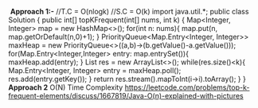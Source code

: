 ​
**Approach 1:-**
//T.C = O(nlogk)
//S.C = O(k)
import java.util.*;
public class Solution {
public int[] topKFrequent(int[] nums, int k) {
Map<Integer, Integer> map = new HashMap<>();
for(int n: nums){
map.put(n, map.getOrDefault(n,0)+1);
}
PriorityQueue<Map.Entry<Integer, Integer>> maxHeap =
new PriorityQueue<>((a,b)->(b.getValue()-a.getValue()));
for(Map.Entry<Integer,Integer> entry: map.entrySet()){
maxHeap.add(entry);
}
List<Integer> res = new ArrayList<>();
while(res.size()<k){
Map.Entry<Integer, Integer> entry = maxHeap.poll();
res.add(entry.getKey());
}
return res.stream().mapToInt(i->i).toArray();
}
}
​
**Approach 2**
O(N) Time Complexity
https://leetcode.com/problems/top-k-frequent-elements/discuss/1667819/Java-O(n)-explained-with-pictures